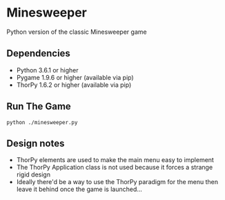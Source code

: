 # Minesweeper
Python version of the classic Minesweeper game

## Dependencies
- Python 3.6.1 or higher
- Pygame 1.9.6 or higher (available via pip)
- ThorPy 1.6.2 or higher (available via pip)

## Run The Game
```
python ./minesweeper.py
```

## Design notes
- ThorPy elements are used to make the main menu easy to implement
- The ThorPy Application class is not used because it forces a strange rigid design
- Ideally there'd be a way to use the ThorPy paradigm for the menu then leave it behind once the game is launched...
